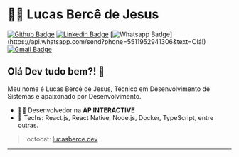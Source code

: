 # :man_technologist: Lucas Bercê de Jesus

[![Github Badge](https://img.shields.io/badge/-Github-000?style=flat-square&logo=Github&logoColor=white&link=https://github.com/LucasBerce71)](https://github.com/LucasBerce71)
[![Linkedin Badge](https://img.shields.io/badge/-LinkedIn-blue?style=flat-square&logo=Linkedin&logoColor=white&link=https://www.linkedin.com/in/lucas-berc%C3%AA-de-jesus-bb228416a/)](https://www.linkedin.com/in/lucas-berc%C3%AA-de-jesus-bb228416a/)
[![Whatsapp Badge](https://img.shields.io/badge/-Whatsapp-4CA143?style=flat-square&labelColor=4CA143&logo=whatsapp&logoColor=white&link=https://api.whatsapp.com/send?phone=5511952941306&text=Olá!)](https://api.whatsapp.com/send?phone=5511952941306&text=Olá!)
[![Gmail Badge](https://img.shields.io/badge/-Gmail-c14438?style=flat-square&logo=Gmail&logoColor=white&link=mailto:lucasberce71@gmail.com)](mailto:lucasgdbittencourt@gmail.com)

## Olá Dev tudo bem?! 👋

Meu nome é Lucas Bercê de Jesus, Técnico em Desenvolvimento de Sistemas e apaixonado por Desenvolvimento.

- :office_worker: Desenvolvedor na **AP INTERACTIVE**
- :blue_heart: Techs: React.js, React Native, Node.js, Docker, TypeScript, entre outras.

> :octocat: [lucasberce.dev](https://aldeiacast.000webhostapp.com/Portif%C3%B3lio%20Lucas%20Berc%C3%AA/Portifolio/Portifolio/index.html)

---
